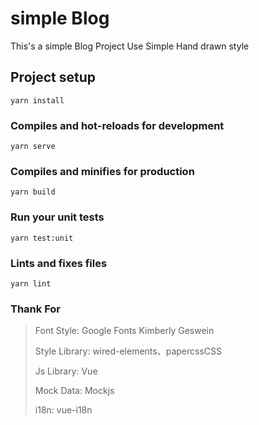 # simple Blog
This's a simple Blog Project Use Simple Hand drawn style

## Project setup
```
yarn install
```

### Compiles and hot-reloads for development
```
yarn serve
```

### Compiles and minifies for production
```
yarn build
```

### Run your unit tests
```
yarn test:unit
```

### Lints and fixes files
```
yarn lint
```

### Thank For
> Font Style: Google Fonts Kimberly Geswein
> 
> Style Library: wired-elements、papercssCSS
> 
> Js Library: Vue
> 
> Mock Data: Mockjs
> 
> i18n: vue-i18n
> 
> 
